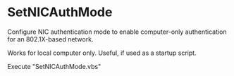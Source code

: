 # SetNICAuthMode

Configure NIC authentication mode to enable computer-only authentication for an 802.1X-based network.

Works for local computer only. Useful, if used as a startup script.

Execute "SetNICAuthMode.vbs"